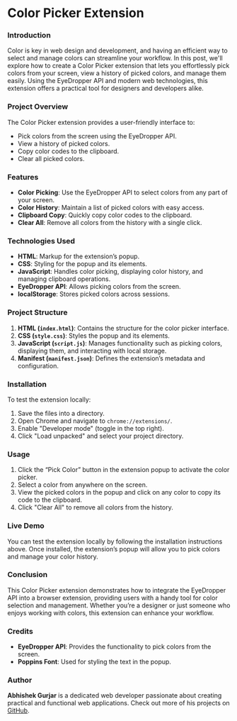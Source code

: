 # Color Picker Extension

### Introduction
Color is key in web design and development, and having an efficient way to select and manage colors can streamline your workflow. In this post, we'll explore how to create a Color Picker extension that lets you effortlessly pick colors from your screen, view a history of picked colors, and manage them easily. Using the EyeDropper API and modern web technologies, this extension offers a practical tool for designers and developers alike.
### Project Overview
The Color Picker extension provides a user-friendly interface to:
- Pick colors from the screen using the EyeDropper API.
- View a history of picked colors.
- Copy color codes to the clipboard.
- Clear all picked colors.

### Features
- **Color Picking**: Use the EyeDropper API to select colors from any part of your screen.
- **Color History**: Maintain a list of picked colors with easy access.
- **Clipboard Copy**: Quickly copy color codes to the clipboard.
- **Clear All**: Remove all colors from the history with a single click.

### Technologies Used
- **HTML**: Markup for the extension’s popup.
- **CSS**: Styling for the popup and its elements.
- **JavaScript**: Handles color picking, displaying color history, and managing clipboard operations.
- **EyeDropper API**: Allows picking colors from the screen.
- **localStorage**: Stores picked colors across sessions.

### Project Structure
1. **HTML (`index.html`)**: Contains the structure for the color picker interface.
2. **CSS (`style.css`)**: Styles the popup and its elements.
3. **JavaScript (`script.js`)**: Manages functionality such as picking colors, displaying them, and interacting with local storage.
4. **Manifest (`manifest.json`)**: Defines the extension’s metadata and configuration.

### Installation
To test the extension locally:
1. Save the files into a directory.
2. Open Chrome and navigate to `chrome://extensions/`.
3. Enable "Developer mode" (toggle in the top right).
4. Click "Load unpacked" and select your project directory.

### Usage
1. Click the “Pick Color” button in the extension popup to activate the color picker.
2. Select a color from anywhere on the screen.
3. View the picked colors in the popup and click on any color to copy its code to the clipboard.
4. Click "Clear All" to remove all colors from the history.



### Live Demo
You can test the extension locally by following the installation instructions above. Once installed, the extension’s popup will allow you to pick colors and manage your color history.

### Conclusion
This Color Picker extension demonstrates how to integrate the EyeDropper API into a browser extension, providing users with a handy tool for color selection and management. Whether you’re a designer or just someone who enjoys working with colors, this extension can enhance your workflow.

### Credits
- **EyeDropper API**: Provides the functionality to pick colors from the screen.
- **Poppins Font**: Used for styling the text in the popup.

### Author
**Abhishek Gurjar** is a dedicated web developer passionate about creating practical and functional web applications. Check out more of his projects on [GitHub](https://github.com/abhishekboadgurjar).
